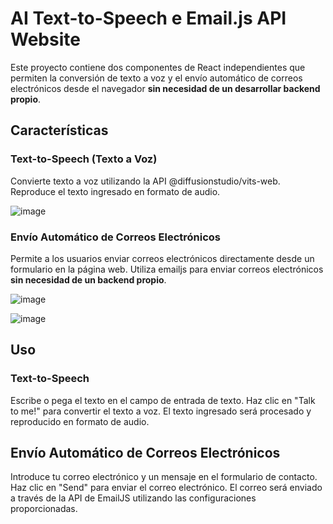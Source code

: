 # AI Text-to-Speech e Email.js API Website
Este proyecto contiene dos componentes de React independientes que permiten la conversión de texto a voz y el envío automático de correos electrónicos desde el navegador **sin necesidad de un desarrollar backend propio**.

## Características
### Text-to-Speech (Texto a Voz)

Convierte texto a voz utilizando la API @diffusionstudio/vits-web.
Reproduce el texto ingresado en formato de audio.

![image](https://github.com/user-attachments/assets/af055dae-c096-4d77-8202-5e33631299f2)


### Envío Automático de Correos Electrónicos

Permite a los usuarios enviar correos electrónicos directamente desde un formulario en la página web.
Utiliza emailjs para enviar correos electrónicos **sin necesidad de un backend propio**.

![image](https://github.com/user-attachments/assets/bf79ff27-cbf3-4f66-820f-26a96cd810f6)

![image](https://github.com/user-attachments/assets/5dd0dc2e-4c47-4467-8034-736958fa3674)


## Uso
### Text-to-Speech
Escribe o pega el texto en el campo de entrada de texto.
Haz clic en "Talk to me!" para convertir el texto a voz.
El texto ingresado será procesado y reproducido en formato de audio.

## Envío Automático de Correos Electrónicos
Introduce tu correo electrónico y un mensaje en el formulario de contacto.
Haz clic en "Send" para enviar el correo electrónico.
El correo será enviado a través de la API de EmailJS utilizando las configuraciones proporcionadas.
